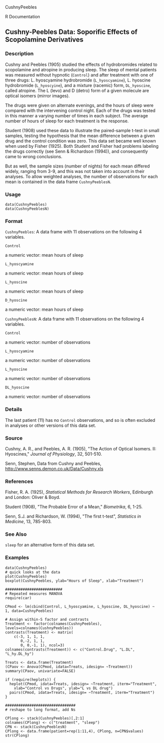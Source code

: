 CushnyPeebles

R Documentation

##  Cushny-Peebles Data: Soporific Effects of Scopolamine Derivatives

### Description

Cushny and Peebles (1905) studied the effects of hydrobromides related to
scopolamine and atropine in producing sleep. The sleep of mental patients was
measured without hypnotic (`Control`) and after treatment with one of three
drugs: L. hyoscyamine hydrobromide (`L_hyoscyamine`), L. hyoscine hydrobromide
(`L_hyoscyine`), and a mixture (racemic) form, `DL_hyoscine`, called atropine.
The L (levo) and D (detro) form of a given molecule are optical isomers
(mirror images).

The drugs were given on alternate evenings, and the hours of sleep were
compared with the intervening control night. Each of the drugs was tested in
this manner a varying number of times in each subject. The average number of
hours of sleep for each treatment is the response.

Student (1908) used these data to illustrate the paired-sample t-test in small
samples, testing the hypothesis that the mean difference between a given drug
and the control condition was zero. This data set became well known when used
by Fisher (1925). Both Student and Fisher had problems labeling the drugs
correctly (see Senn & Richardson (1994)), and consequently came to wrong
conclusions.

But as well, the sample sizes (number of nights) for each mean differed
widely, ranging from 3-9, and this was not taken into account in their
analyses. To allow weighted analyses, the number of observations for each mean
is contained in the data frame `CushnyPeeblesN`.

### Usage

    
    data(CushnyPeebles)
    data(CushnyPeeblesN)
    	

### Format

`CushnyPeebles`: A data frame with 11 observations on the following 4
variables.

`Control`

a numeric vector: mean hours of sleep

`L_hyoscyamine`

a numeric vector: mean hours of sleep

`L_hyoscine`

a numeric vector: mean hours of sleep

`D_hyoscine`

a numeric vector: mean hours of sleep

`CushnyPeeblesN`: A data frame with 11 observations on the following 4
variables.

`Control`

a numeric vector: number of observations

`L_hyoscyamine`

a numeric vector: number of observations

`L_hyoscine`

a numeric vector: number of observations

`DL_hyoscine`

a numeric vector: number of observations

### Details

The last patient (11) has no `Control` observations, and so is often excluded
in analyses or other versions of this data set.

### Source

Cushny, A. R., and Peebles, A. R. (1905), "The Action of Optical Isomers. II:
Hyoscines," _Journal of Physiology_, 32, 501-510.

Senn, Stephen, Data from Cushny and Peebles,
<http://www.senns.demon.co.uk/Data/Cushny.xls>

### References

Fisher, R. A. (1925), _Statistical Methods for Research Workers_, Edinburgh
and London: Oliver & Boyd.

Student (1908), "The Probable Error of a Mean," _Biometrika_, 6, 1-25.

Senn, S.J. and Richardson, W. (1994), "The first t-test", _Statistics in
Medicine_, 13, 785-803.

### See Also

`sleep` for an alternative form of this data set.

### Examples

    
    data(CushnyPeebles)
    # quick looks at the data
    plot(CushnyPeebles)
    boxplot(CushnyPeebles, ylab="Hours of Sleep", xlab="Treatment")
    
    ##########################
    # Repeated measures MANOVA
    require(car)
    
    CPmod <- lm(cbind(Control, L_hyoscyamine, L_hyoscine, DL_hyoscine) ~ 1, data=CushnyPeebles)
    
    # Assign within-S factor and contrasts
    Treatment <- factor(colnames(CushnyPeebles), levels=colnames(CushnyPeebles))
    contrasts(Treatment) <- matrix(
    	c(-3, 1, 1, 1,
    	   0,-2, 1, 1,
    	   0, 0,-1, 1), ncol=3)
    colnames(contrasts(Treatment)) <- c("Control.Drug", "L.DL", "L_hy.DL_hy")
    
    Treats <- data.frame(Treatment)
    (CPaov <- Anova(CPmod, idata=Treats, idesign= ~Treatment))
    summary(CPaov, univariate=FALSE)
    
    if (require(heplots)) {
      heplot(CPmod, idata=Treats, idesign= ~Treatment, iterm="Treatment", 
    	xlab="Control vs Drugs", ylab="L vs DL drug")
      pairs(CPmod, idata=Treats, idesign= ~Treatment, iterm="Treatment")
    }
    
    ################################
    # reshape to long format, add Ns
    
    CPlong <- stack(CushnyPeebles)[,2:1]
    colnames(CPlong) <- c("treatment", "sleep")
    CPN <- stack(CushnyPeeblesN)
    CPlong <- data.frame(patient=rep(1:11,4), CPlong, n=CPN$values)
    str(CPlong)
    

